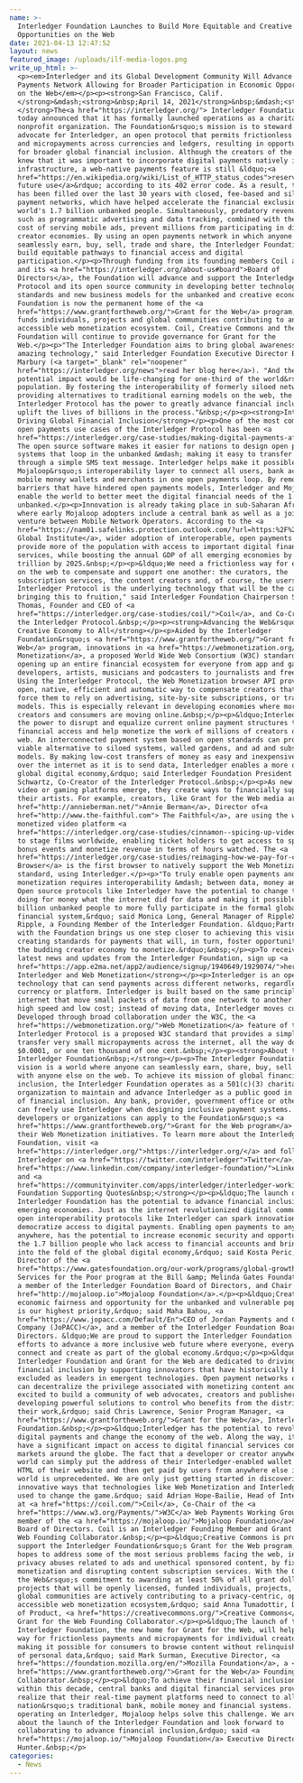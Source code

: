 ```yaml
---
name: >-
  Interledger Foundation Launches to Build More Equitable and Creative
  Opportunities on the Web
date: 2021-04-13 12:47:52
layout: news
featured_image: /uploads/ilf-media-logos.png
write_up_html: >-
  <p><em>Interledger and its Global Development Community Will Advance an Open
  Payments Network Allowing for Broader Participation in Economic Opportunities
  on the Web</em></p><p><strong>San Francisco, Calif.
  </strong>&mdash;<strong>&nbsp;April 14, 2021</strong>&nbsp;&mdash;<strong>
  </strong>The<a href="https://interledger.org/"> Interledger Foundation</a>
  today announced that it has formally launched operations as a charitable
  nonprofit organization. The Foundation&rsquo;s mission is to steward and
  advocate for Interledger, an open protocol that permits frictionless payments
  and micropayments across currencies and ledgers, resulting in opportunities
  for broader global financial inclusion. Although the creators of the internet
  knew that it was important to incorporate digital payments natively into its
  infrastructure, a web-native payments feature is still &ldquo;<a
  href="https://en.wikipedia.org/wiki/List_of_HTTP_status_codes">reserved for
  future use</a>&rdquo; according to its 402 error code. As a result, the gap
  has been filled over the last 30 years with closed, fee-based and siloed
  payment networks, which have helped accelerate the financial exclusion of the
  world's 1.7 billion unbanked people. Simultaneously, predatory revenue models
  such as programmatic advertising and data tracking, combined with the high
  cost of serving mobile ads, prevent millions from participating in digital
  creator economies. By using an open payments network in which anyone can
  seamlessly earn, buy, sell, trade and share, the Interledger Foundation will
  build equitable pathways to financial access and digital
  participation.</p><p>Through funding from its founding members Coil and Ripple
  and its <a href="https://interledger.org/about-us#board">Board of
  Directors</a>, the Foundation will advance and support the Interledger
  Protocol and its open source community in developing better technological
  standards and new business models for the unbanked and creative economy. The
  Foundation is now the permanent home of the <a
  href="https://www.grantfortheweb.org/">Grant for the Web</a> program, which
  funds individuals, projects and global communities contributing to an open and
  accessible web monetization ecosystem. Coil, Creative Commons and the Mozilla
  Foundation will continue to provide governance for Grant for the
  Web.</p><p>"The Interledger Foundation aims to bring global awareness to this
  amazing technology," said Interledger Foundation Executive Director Briana
  Marbury (<a target="_blank" rel="noopener"
  href="https://interledger.org/news">read her blog here</a>). "And the
  potential impact would be life-changing for one-third of the world&rsquo;s
  population. By fostering the interoperability of formerly siloed networks and
  providing alternatives to traditional earning models on the web, the
  Interledger Protocol has the power to greatly advance financial inclusion and
  uplift the lives of billions in the process."&nbsp;</p><p><strong>Interledger:
  Driving Global Financial Inclusion</strong></p><p>One of the most compelling
  open payments use cases of the Interledger Protocol has been <a
  href="https://interledger.org/case-studies/making-digital-payments-affordable-and-simple-for-everyone-everywhere/">Mojaloop</a>.
  The open source software makes it easier for nations to design open payments
  systems that loop in the unbanked &mdash; making it easy to transfer money
  through a simple SMS text message. Interledger helps make it possible for
  Mojaloop&rsquo;s interoperability layer to connect all users, bank accounts,
  mobile money wallets and merchants in one open payments loop. By removing the
  barriers that have hindered open payments models, Interledger and Mojaloop
  enable the world to better meet the digital financial needs of the 1.7 billion
  unbanked.</p><p>Innovation is already taking place in sub-Saharan Africa,
  where early Mojaloop adopters include a central bank as well as a joint
  venture between Mobile Network Operators. According to the <a
  href="https://nam01.safelinks.protection.outlook.com/?url=https:%2F%2Fwww.mckinsey.com%2F~%2Fmedia%2FMcKinsey%2FFeatured%2520Insights%2FEmployment%2520and%2520Growth%2FHow%2520digital%2520finance%2520could%2520boost%2520growth%2520in%2520emerging%2520economies%2FMGI-Digital-Finance-For-All-Executive-summary-September-2016.ashx&amp;data=02%7C01%7CAmy.Enright%40gatesfoundation.org%7C7c96b78e14914c1334fa08d7e8a85e47%7C296b38384bd5496cbd4bf456ea743b74%7C0%7C0%7C637233682142813128&amp;sdata=Q1oP2MLVQwGZ%2Fbhp9t%2FKr%2FPftwWdbGsgQYVtozllazY%3D&amp;reserved=0">McKinsey
  Global Institute</a>, wider adoption of interoperable, open payments could
  provide more of the population with access to important digital financial
  services, while boosting the annual GDP of all emerging economies by $3.7
  trillion by 2025.&nbsp;</p><p>&ldquo;We need a frictionless way for everybody
  on the web to compensate and support one another: the curators, the
  subscription services, the content creators and, of course, the users. The
  Interledger Protocol is the underlying technology that will be the catalyst in
  bringing this to fruition," said Interledger Foundation Chairperson Stefan
  Thomas, Founder and CEO of <a
  href="https://interledger.org/case-studies/coil/">Coil</a>, and Co-Creator of
  the Interledger Protocol.&nbsp;</p><p><strong>Advancing the Web&rsquo;s
  Creative Economy to All</strong></p><p>Aided by the Interledger
  Foundation&rsquo;s <a href="https://www.grantfortheweb.org/">Grant for the
  Web</a> program, innovations in <a href="https://webmonetization.org/">Web
  Monetization</a>, a proposed World Wide Web Consortium (W3C) standard, are
  opening up an entire financial ecosystem for everyone from app and game
  developers, artists, musicians and podcasters to journalists and freelancers.
  Using the Interledger Protocol, the Web Monetization browser API provides an
  open, native, efficient and automatic way to compensate creators that does not
  force them to rely on advertising, site-by-site subscriptions, or tracking
  models. This is especially relevant in developing economies where more content
  creators and consumers are moving online.&nbsp;</p><p>&ldquo;Interledger has
  the power to disrupt and equalize current online payment structures to expand
  financial access and help monetize the work of millions of creators on the
  web. An interconnected payment system based on open standards can provide a
  viable alternative to siloed systems, walled gardens, and ad and subscription
  models. By making low-cost transfers of money as easy and inexpensive to send
  over the internet as it is to send data, Interledger enables a more open
  global digital economy,&rdquo; said Interledger Foundation President Evan
  Schwartz, Co-Creator of the Interledger Protocol.&nbsp;</p><p>As new content,
  video or gaming platforms emerge, they create ways to financially support
  their artists. For example, creators, like Grant for the Web media artist <a
  href="http://annieberman.net/">Annie Berman</a>, Director of<a
  href="http://www.the-faithful.com"> The Faithful</a>, are using the web
  monetized video platform <a
  href="https://interledger.org/case-studies/cinnamon--spicing-up-video-creation-sharing-and-monetizing/">Cinnamon</a>
  to stage films worldwide, enabling ticket holders to get access to special
  bonus events and monetize revenue in terms of hours watched. The <a
  href="https://interledger.org/case-studies/reimaging-how-we-pay-for-content-and-apps/">Puma
  Browser</a> is the first browser to natively support the Web Monetization
  standard, using Interledger.</p><p>"To truly enable open payments and web
  monetization requires interoperability &mdash; between data, money and beyond.
  Open source protocols like Interledger have the potential to change this,
  doing for money what the internet did for data and making it possible for 1.7
  billion unbanked people to more fully participate in the formal global
  financial system,&rdquo; said Monica Long, General Manager of RippleX at
  Ripple, a Founding Member of the Interledger Foundation. &ldquo;Partnering
  with the Foundation brings us one step closer to achieving this vision by
  creating standards for payments that will, in turn, foster opportunities for
  the budding creator economy to monetize.&rdquo;&nbsp;</p><p>To receive the
  latest news and updates from the Interledger Foundation, sign up <a
  href="https://app.e2ma.net/app2/audience/signup/1940649/1929074/">here</a>.</p><p><strong>About
  Interledger and Web Monetization</strong></p><p>Interledger is an open source
  technology that can send payments across different networks, regardless of
  currency or platform. Interledger is built based on the same principles of the
  internet that move small packets of data from one network to another at a very
  high speed and low cost; instead of moving data, Interledger moves currency.
  Developed through broad collaboration under the W3C, the <a
  href="https://webmonetization.org/">Web Monetization</a> feature of the
  Interledger Protocol is a proposed W3C standard that provides a simple way to
  transfer very small micropayments across the internet, all the way down to
  $0.0001, or one ten thousand of one cent.&nbsp;</p><p><strong>About the
  Interledger Foundation&nbsp;</strong></p><p>The Interledger Foundation&rsquo;s
  vision is a world where anyone can seamlessly earn, share, buy, sell and trade
  with anyone else on the web. To achieve its mission of global financial
  inclusion, the Interledger Foundation operates as a 501(c)(3) charitable
  organization to maintain and advance Interledger as a public good in service
  of financial inclusion. Any bank, provider, government office or other entity
  can freely use Interledger when designing inclusive payment systems. Creators,
  developers or organizations can apply to the Foundation&rsquo;s <a
  href="https://www.grantfortheweb.org/">Grant for the Web program</a> to fund
  their Web Monetization initiatives. To learn more about the Interledger
  Foundation, visit <a
  href="https://interledger.org/">https://interledger.org/</a> and follow
  Interledger on <a href="https://twitter.com/interledger">Twitter</a>, <a
  href="https://www.linkedin.com/company/interledger-foundation/">LinkedIn</a>
  and <a
  href="https://communityinviter.com/apps/interledger/interledger-working-groups-slack">Slack</a>.</p><p><strong>Interledger
  Foundation Supporting Quotes&nbsp;</strong></p><p>&ldquo;The launch of the
  Interledger Foundation has the potential to advance financial inclusion in
  emerging economies. Just as the internet revolutionized digital communication,
  open interoperability protocols like Interledger can spark innovation and
  democratize access to digital payments. Enabling open payments to anyone,
  anywhere, has the potential to increase economic security and opportunity for
  the 1.7 billion people who lack access to financial accounts and bring them
  into the fold of the global digital economy,&rdquo; said Kosta Peric, Deputy
  Director of the <a
  href="https://www.gatesfoundation.org/our-work/programs/global-growth-and-opportunity/financial-services-for-the-poor">Financial
  Services for the Poor program at the Bill &amp; Melinda Gates Foundation</a>,
  a member of the Interledger Foundation Board of Directors, and Chair of the <a
  href="http://mojaloop.io">Mojaloop Foundation</a>.</p><p>&ldquo;Creating
  economic fairness and opportunity for the unbanked and vulnerable populations
  is our highest priority,&rdquo; said Maha Bahou, <a
  href="https://www.jopacc.com/Default/En">CEO of Jordan Payments and Clearing
  Company (JoPACC)</a>, and a member of the Interledger Foundation Board of
  Directors. &ldquo;We are proud to support the Interledger Foundation and its
  efforts to advance a more inclusive web future where everyone, everywhere can
  connect and create as part of the global economy.&rdquo;</p><p>&ldquo;The
  Interledger Foundation and Grant for the Web are dedicated to driving
  financial inclusion by supporting innovators that have historically been
  excluded as leaders in emergent technologies. Open payment networks on the web
  can decentralize the privilege associated with monetizing content and we are
  excited to build a community of web advocates, creators and publishers who are
  developing powerful solutions to control who benefits from the distribution of
  their work,&rdquo; said Chris Lawrence, Senior Program Manager, <a
  href="https://www.grantfortheweb.org/">Grant for the Web</a>, Interledger
  Foundation.&nbsp;</p><p>&ldquo;Interledger has the potential to revolutionize
  digital payments and change the economy of the web. Along the way, it will
  have a significant impact on access to digital financial services connecting
  markets around the globe. The fact that a developer or creator anywhere in the
  world can simply put the address of their Interledger-enabled wallet into the
  HTML of their website and then get paid by users from anywhere else in the
  world is unprecedented. We are only just getting started in discovering the
  innovative ways that technologies like Web Monetization and Interledger can be
  used to change the game.&rdquo; said Adrian Hope-Bailie, Head of Interledger
  at <a href="https://coil.com/">Coil</a>, Co-Chair of the <a
  href="https://www.w3.org/Payments/">W3C</a> Web Payments Working Group, and
  member of the <a href="https://mojaloop.io/">Mojaloop Foundation</a>&rsquo;s
  Board of Directors. Coil is an Interledger Founding Member and Grant for the
  Web Founding Collaborator.&nbsp;</p><p>&ldquo;Creative Commons is proud to
  support the Interledger Foundation&rsquo;s Grant for the Web program, which
  hopes to address some of the most serious problems facing the web, including
  privacy abuses related to ads and unethical sponsored content, by fixing web
  monetization and disrupting content subscription services. With the Grant for
  the Web&rsquo;s commitment to awarding at least 50% of all grant dollars to
  projects that will be openly licensed, funded individuals, projects, and
  global communities are actively contributing to a privacy-centric, open, and
  accessible web monetization ecosystem,&rdquo; said Anna Tumadottir, Director
  of Product, <a href="https://creativecommons.org/">Creative Commons</a>, a
  Grant for the Web Founding Collaborator.</p><p>&ldquo;The launch of the
  Interledger Foundation, the new home for Grant for the Web, will help pave the
  way for frictionless payments and micropayments for individual creators while
  making it possible for consumers to browse content without relinquishing reams
  of personal data,&rdquo; said Mark Surman, Executive Director, <a
  href="https://foundation.mozilla.org/en/">Mozilla Foundation</a>, a <a
  href="https://www.grantfortheweb.org/">Grant for the Web</a> Founding
  Collaborator.&nbsp;</p><p>&ldquo;To achieve their financial inclusion goals
  within this decade, central banks and digital financial services providers
  realize that their real-time payment platforms need to connect to all of their
  nation&rsquo;s traditional bank, mobile money and financial systems. By
  operating on Interledger, Mojaloop helps solve this challenge. We are excited
  about the launch of the Interledger Foundation and look forward to
  collaborating to advance financial inclusion,&rdquo; said <a
  href="https://mojaloop.io/">Mojaloop Foundation</a> Executive Director Paula
  Hunter.&nbsp;</p>
categories:
  - News
---
```

